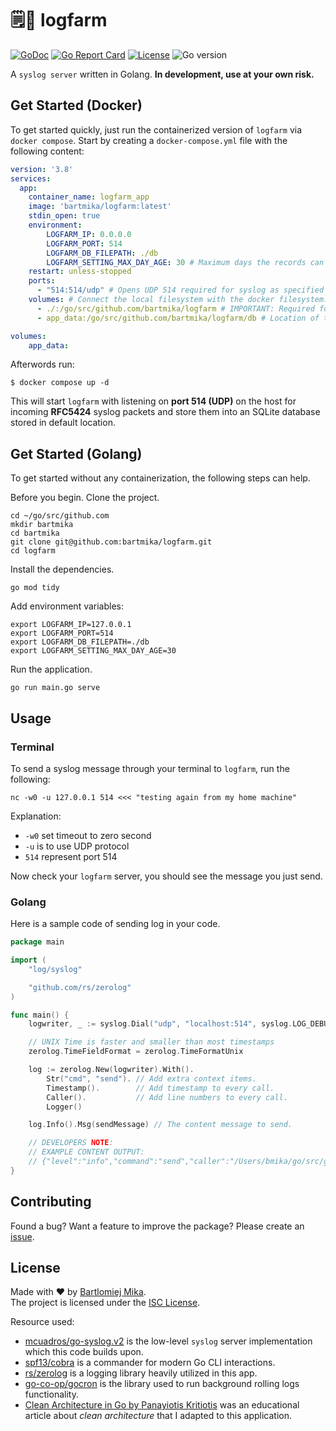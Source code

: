 # 🗒️🚜 logfarm
[![GoDoc](https://godoc.org/github.com/gomarkdown/markdown?status.svg)](https://pkg.go.dev/github.com/bartmika/logfarm)
[![Go Report Card](https://goreportcard.com/badge/github.com/bartmika/logfarm)](https://goreportcard.com/report/github.com/bartmika/logfarm)
[![License](https://img.shields.io/github/license/bartmika/logfarm)](https://github.com/bartmika/logfarm/blob/master/LICENSE)
![Go version](https://img.shields.io/github/go-mod/go-version/bartmika/logfarm)

A `syslog server` written in Golang. **In development, use at your own risk.**

## Get Started (Docker)

To get started quickly, just run the containerized version of `logfarm` via `docker compose`. Start by creating a `docker-compose.yml` file with the following content:

```yml
version: '3.8'
services:
  app:
    container_name: logfarm_app
    image: 'bartmika/logfarm:latest'
    stdin_open: true
    environment:
        LOGFARM_IP: 0.0.0.0
        LOGFARM_PORT: 514
        LOGFARM_DB_FILEPATH: ./db
        LOGFARM_SETTING_MAX_DAY_AGE: 30 # Maximum days the records can exist in database before old records get deleted.
    restart: unless-stopped
    ports:
      - "514:514/udp" # Opens UDP 514 required for syslog as specified RFC5424. Do not remove!
    volumes: # Connect the local filesystem with the docker filesystem.
      - ./:/go/src/github.com/bartmika/logfarm # IMPORTANT: Required for hotreload via `CompileDaemon`. Do not remove!
      - app_data:/go/src/github.com/bartmika/logfarm/db # Location of the database. Do not remove!

volumes:
    app_data:
```

Afterwords run:

```shell
$ docker compose up -d
```

This will start `logfarm` with listening on **port 514 (UDP)** on the host for incoming **RFC5424** syslog packets and store them into an SQLite database stored in default location.

## Get Started (Golang)

To get started without any containerization, the following steps can help.

Before you begin. Clone the project.

```shell
cd ~/go/src/github.com
mkdir bartmika
cd bartmika
git clone git@github.com:bartmika/logfarm.git
cd logfarm
```

Install the dependencies.

```shell
go mod tidy
```

Add environment variables:

```shell
export LOGFARM_IP=127.0.0.1
export LOGFARM_PORT=514
export LOGFARM_DB_FILEPATH=./db
export LOGFARM_SETTING_MAX_DAY_AGE=30
```

Run the application.

```shell
go run main.go serve
```
## Usage

### Terminal

To send a syslog message through your terminal to `logfarm`, run the following:

```shell
nc -w0 -u 127.0.0.1 514 <<< "testing again from my home machine"
```

Explanation:
* `-w0` set timeout to zero second
* `-u` is to use UDP protocol
* `514` represent port 514

Now check your `logfarm` server, you should see the message you just send.

### Golang
Here is a sample code of sending log in your code.

```go
package main

import (
	"log/syslog"

	"github.com/rs/zerolog"
)

func main() {
    logwriter, _ := syslog.Dial("udp", "localhost:514", syslog.LOG_DEBUG|syslog.LOG_ERR|syslog.LOG_INFO, "logfarm")

    // UNIX Time is faster and smaller than most timestamps
    zerolog.TimeFieldFormat = zerolog.TimeFormatUnix

    log := zerolog.New(logwriter).With().
        Str("cmd", "send"). // Add extra context items.
        Timestamp().        // Add timestamp to every call.
        Caller().           // Add line numbers to every call.
        Logger()

    log.Info().Msg(sendMessage) // The content message to send.

    // DEVELOPERS NOTE:
    // EXAMPLE CONTENT OUTPUT:
    // {"level":"info","command":"send","caller":"/Users/bmika/go/src/github.com/bartmika/logfarm/cmd/send.go:44","message":"This is a test message"}
}
```

## Contributing

Found a bug? Want a feature to improve the package? Please create an [issue](https://github.com/bartmika/logfarm/issues).

## License
Made with ❤️ by [Bartlomiej Mika](https://bartlomiejmika.com).   
The project is licensed under the [ISC License](LICENSE).

Resource used:

* [mcuadros/go-syslog.v2](https://github.com/mcuadros/go-syslog) is the low-level `syslog` server implementation which this code builds upon.
* [spf13/cobra](https://github.com/spf13/cobra) is a commander for modern Go CLI interactions.
* [rs/zerolog](https://github.com/rs/zerolog) is a logging library heavily utilized in this app.
* [go-co-op/gocron](https://github.com/go-co-op/gocron) is the library used to run background rolling logs functionality.
* [Clean Architecture in Go by Panayiotis Kritiotis](https://pkritiotis.io/clean-architecture-in-golang/) was an educational article about *clean architecture* that I adapted to this application.
